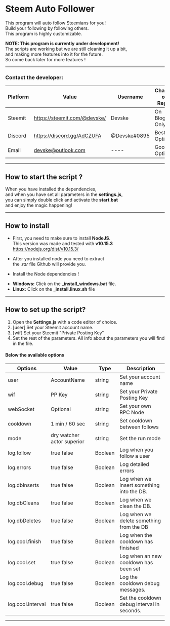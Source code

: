 # Steem Auto Follower
This program will auto follow Steemians for you! <br>
Build your following by following others. <br>
This program is highly customizable.  <br>

<b> NOTE: This program is currently under development!</b><br>
The scripts are working but we are still cleaning it up a bit,<br>
and making more features into it for the future.<br>
So come back later for more features !
<hr>

### Contact the developer:
| Platform | Value | Username | Chance of Reply |
|---|---|---|---|
| Steemit | https://steemit.com/@devske/ | Devske | On Blogs Only |
| Discord | https://discord.gg/AdCZUFA | @Devske#0895 | Best Option |
| Email | devske@outlook.com | ---- | Good Option |

<hr>

## How to start the script ?
When you have installed the dependencies, <br>
and when you have set all parameters in the **settings.js**, <br>
you can simply double click and activate the **start.bat** <br>
and enjoy the magic happening!

<hr>

## How to install
* First, you need to make sure to install **NodeJS**. <br>
This version was made and tested with **v10.15.3** <br>
https://nodejs.org/dist/v10.15.3/

* After you installed node you need to extract <br>
the *.rar* file Github will provide you.

* Install the Node dependencies !
 - **Windows:** Click on the **_install_windows.bat** file. <br>
 - **Linux:** Click on the **_install.linux.sh** file <br>
<hr>

## How to set up the script?
1. Open the **Settings.js** with a code editor of choice.
2. [user] Set your Steemit account name.
3. [wif] Set your Steemit "Private Posting Key"
4. Set the rest of the parameters.
All info about the parameters you will find in the file.

#### Below the available options
| Options | Value | Type | Description |
| --- | --- | --- | --- |
| user | AccountName | string | Set your account name |
| wif | PP Key | string | Set your Private Posting Key |
| webSocket | Optional | string | Set your own RPC Node |
| cooldown | 1 min / 60 sec | string | Set cooldown between follows |
| mode | dry watcher actor superior | string | Set the run mode |
| log.follow | true false | Boolean | Log when you follow a user |
| log.errors | true false | Boolean | Log detailed errors |
| log.dbInserts | true false | Boolean | Log when we insert something into the DB. |
| log.dbCleans | true false | Boolean | Log when we clean the DB. |
| log.dbDeletes | true false | Boolean | Log when we delete something from the DB |
| log.cool.finish | true false | Boolean | Log when the cooldown has finished |
| log.cool.set | true false | Boolean | Log when an new cooldown has been set |
| log.cool.debug | true false | Boolean | Log the cooldown debug messages. |
| log.cool.interval | true false | Boolean | Set the cooldown debug interval in seconds. |
<hr>
